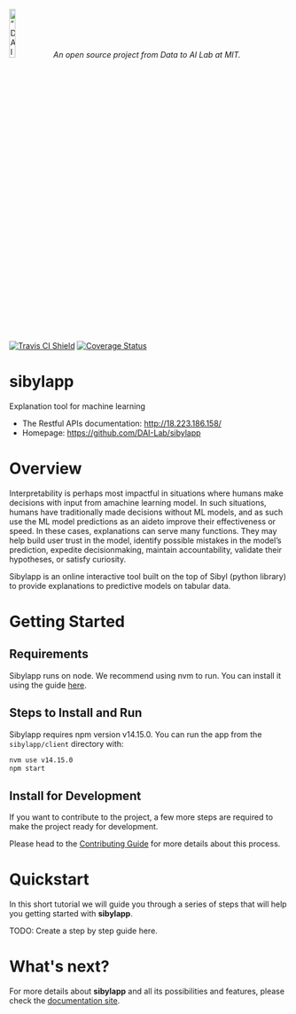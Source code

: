 <p align="left">
<img width=15% src="https://dai.lids.mit.edu/wp-content/uploads/2018/06/Logo_DAI_highres.png" alt=“DAI-Lab” />
<i>An open source project from Data to AI Lab at MIT.</i>
</p>

<!-- Uncomment these lines after releasing the package to PyPI for version and downloads badges -->
<!--[![PyPI Shield](https://img.shields.io/pypi/v/sibylapp.svg)](https://pypi.python.org/pypi/sibylapp)-->
<!--[![Downloads](https://pepy.tech/badge/sibylapp)](https://pepy.tech/project/sibylapp)-->

[![Travis CI Shield](https://travis-ci.org/HDI-Project/sibylapp.svg?branch=master)](https://travis-ci.org/HDI-Project/sibylapp)
[![Coverage Status](https://codecov.io/gh/HDI-Project/sibylapp/branch/master/graph/badge.svg)](https://codecov.io/gh/HDI-Project/sibylapp)

# sibylapp

Explanation tool for machine learning

<!-- - Documentation: https://HDI-Project.github.io/sibylapp -->

-   The Restful APIs documentation: http://18.223.186.158/
-   Homepage: https://github.com/DAI-Lab/sibylapp

# Overview

Interpretability is perhaps most impactful in situations where humans make decisions with input from amachine learning model. In such situations, humans have traditionally made decisions without ML models, and as such use the ML model predictions as an aideto improve their effectiveness or speed.
In these cases, explanations can serve many functions. They may help build user trust in the model, identify possible mistakes in the model’s prediction, expedite decisionmaking, maintain accountability, validate their hypotheses, or satisfy curiosity.

Sibylapp is an online interactive tool built on the top of Sibyl (python library) to provide explanations to predictive models on tabular data.

# Getting Started

## Requirements
Sibylapp runs on node. We recommend using nvm to run. You can install it using the guide [here](https://github.com/nvm-sh/nvm).

## Steps to Install and Run
Sibylapp requires npm version v14.15.0. You can run the app from the `sibylapp/client` directory with:
```bash
nvm use v14.15.0
npm start
```


## Install for Development

If you want to contribute to the project, a few more steps are required to make the project ready
for development.

Please head to the [Contributing Guide](https://HDI-Project.github.io/sibylapp/contributing.html#get-started)
for more details about this process.

# Quickstart

In this short tutorial we will guide you through a series of steps that will help you
getting started with **sibylapp**.

TODO: Create a step by step guide here.

# What's next?

For more details about **sibylapp** and all its possibilities
and features, please check the [documentation site](https://HDI-Project.github.io/sibylapp/).
